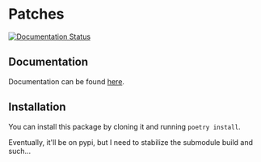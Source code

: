 # Patches

[![Documentation Status](https://readthedocs.org/projects/binary-patches/badge/?version=main)](https://binary-patches.readthedocs.io/en/main/?badge=main)

## Documentation

Documentation can be found [here](https://binary-patches.readthedocs.io).

## Installation

You can install this package by cloning it and running `poetry install`.

Eventually, it'll be on pypi, but I need to stabilize the submodule build and such...